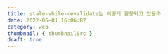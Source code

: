 ```yaml
---
title: stale-while-revalidate는 어떻게 활용되고 있을까
date: 2022-06-01 16:06:87
category: web
thumbnail: { thumbnailSrc }
draft: true
---
```

